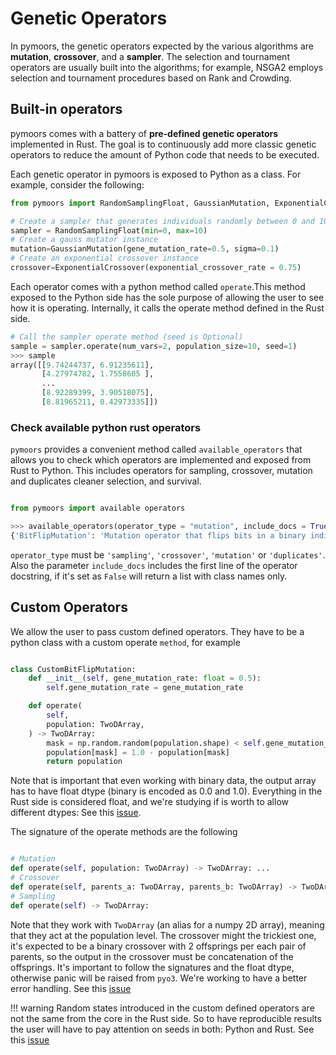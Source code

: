 # Genetic Operators

In pymoors, the genetic operators expected by the various algorithms are **mutation**, **crossover**, and a **sampler**. The selection and tournament operators are usually built into the algorithms; for example, NSGA2 employs selection and tournament procedures based on Rank and Crowding.

## Built-in operators

pymoors comes with a battery of **pre-defined genetic operators** implemented in Rust. The goal is to continuously add more classic genetic operators to reduce the amount of Python code that needs to be executed.

Each genetic operator in pymoors is exposed to Python as a class. For example, consider the following:

```python
from pymoors import RandomSamplingFloat, GaussianMutation, ExponentialCrossover

# Create a sampler that generates individuals randomly between 0 and 10.
sampler = RandomSamplingFloat(min=0, max=10)
# Create a gauss mutator instance
mutation=GaussianMutation(gene_mutation_rate=0.5, sigma=0.1)
# Create an exponential crossover instance
crossover=ExponentialCrossover(exponential_crossover_rate = 0.75)
```

Each operator comes with a python method called `operate`.This method exposed to the Python side has the sole purpose of allowing the user to see how it is operating. Internally, it calls the operate method defined in the Rust side.

```python
# Call the sampler operate method (seed is Optional)
sample = sampler.operate(num_vars=2, population_size=10, seed=1)
>>> sample
array([[9.74244737, 6.91235611],
       [4.27974782, 1.7558605 ],
       ...
       [8.92289399, 3.90518075],
       [8.81965211, 0.42973335]])
```



### Check available python rust operators

`pymoors` provides a convenient method called `available_operators` that allows you to check which operators are implemented and exposed from Rust to Python. This includes operators for sampling, crossover, mutation and duplicates cleaner selection, and survival.

```python

from pymoors import available operators

>>> available_operators(operator_type = "mutation", include_docs = True)
{'BitFlipMutation': 'Mutation operator that flips bits in a binary individual with a specified mutation rate.', 'SwapMutation':  ...} # The dictionary was shortened for simplicity.

```

`operator_type` must be `'sampling'`, `'crossover'`, `'mutation'` or `'duplicates'`. Also the parameter `include_docs` includes the first line of the operator docstring, if it's set as `False` will return a list with class names only.

## Custom Operators

We allow the user to pass custom defined operators. They have to be a python class with a custom operate `method`, for example

```python

class CustomBitFlipMutation:
    def __init__(self, gene_mutation_rate: float = 0.5):
        self.gene_mutation_rate = gene_mutation_rate

    def operate(
        self,
        population: TwoDArray,
    ) -> TwoDArray:
        mask = np.random.random(population.shape) < self.gene_mutation_rate
        population[mask] = 1.0 - population[mask]
        return population

```

Note that is important that even working with binary data, the output array has to have float dtype (binary is encoded as 0.0 and 1.0). Everything in the Rust side is considered float, and we're studying if is worth to allow different dtypes: See this [issue](https://github.com/andresliszt/moo-rs/issues/172).

The signature of the operate methods are the following

```python

# Mutation
def operate(self, population: TwoDArray) -> TwoDArray: ...
# Crossover
def operate(self, parents_a: TwoDArray, parents_b: TwoDArray) -> TwoDArray:
# Sampling
def operate(self) -> TwoDArray:

```

Note that they work with `TwoDArray` (an alias for a numpy 2D array), meaning that they act at the population level. The crossover might the trickiest one, it's expected to be a binary crossover with 2 offsprings per each pair of parents, so the output in the crossover must be concatenation of the offsprings. It's important to follow the signatures and the float dtype, otherwise panic will be raised from `pyo3`. We're working to have a better error handling. See this [issue](https://github.com/andresliszt/moo-rs/issues/174)

!!! warning
       Random states introduced in the custom defined operators are not the same from the core in the Rust side. So to have reproducible results the user will have to pay attention on seeds in both: Python and Rust. See this [issue](https://github.com/andresliszt/moo-rs/issues/179)
